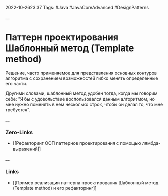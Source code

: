 2022-10-2623:37
Tags: #Java #JavaCoreAdvanced #DesignPatterns 

__
# Паттерн проектирования Шаблонный метод (Template method)
Решение, часто применяемое для представления основных контуров алгоритма с сохранением возможностей гибко менять определенные его части. 

Другими словами, шаблонный метод удобен тогда, когда мы говорим себе: "Я бы с удовольствие воспользовался данным алгоритмом, но мне нужно поменять в нем несколько строк, чтобы он делал то, что мне требуется".


__
### Zero-Links
- [[Рефакторинг ООП паттернов проектирования с помощью лямбда-выражений]]

__
### Links
- [[Пример реализации паттерна проектирования Шаблонный метод (Template method) и его рефакторинг]]

